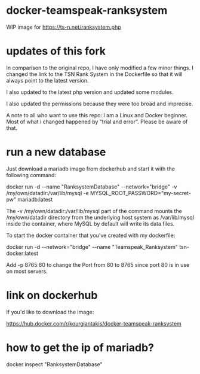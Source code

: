 # docker-teamspeak-ranksystem
WIP image for https://ts-n.net/ranksystem.php

# updates of this fork

In comparison to the original repo, I have only modified a few minor things.
I changed the link to the TSN Rank System in the Dockerfile so that it will always point to the latest version.

I also updated to the latest php version and updated some modules.

I also updated the permissions because they were too broad and imprecise.

A note to all who want to use this repo:
I am a Linux and Docker beginner. Most of what i changed happened by "trial and error". Please be aware of that.

# run a new database

Just download a mariadb image from dockerhub and start it with the following command:

docker run -d --name "RanksystemDatabase" --network="bridge" -v /my/own/datadir:/var/lib/mysql -e MYSQL_ROOT_PASSWORD="my-secret-pw" mariadb:latest

The -v /my/own/datadir:/var/lib/mysql part of the command mounts the /my/own/datadir directory from the underlying host system as /var/lib/mysql inside the container, where MySQL by default will write its data files.

To start the docker container that you've created with my dockerfile:

docker run -d --network="bridge" --name "Teamspeak_Ranksystem" tsn-docker:latest

Add -p 8765:80 to change the Port from 80 to 8765 since port 80 is in use on most servers.

# link on dockerhub

If you'd like to download the image:

https://hub.docker.com/r/kourgiantakis/docker-teamspeak-ranksystem

# how to get the ip of mariadb?
docker inspect "RanksystemDatabase"
